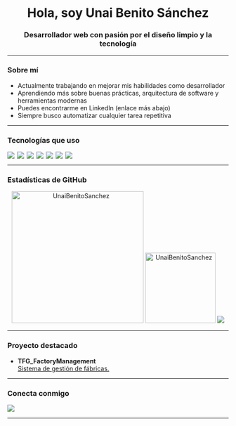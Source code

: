 <h1 align="center">Hola, soy Unai Benito Sánchez</h1>
<h3 align="center">Desarrollador web con pasión por el diseño limpio y la tecnología </h3>

---

### Sobre mí

- Actualmente trabajando en mejorar mis habilidades como desarrollador
- Aprendiendo más sobre buenas prácticas, arquitectura de software y herramientas modernas
- Puedes encontrarme en LinkedIn (enlace más abajo)
- Siempre busco automatizar cualquier tarea repetitiva

---

### Tecnologías que uso

<div style="display: flex; gap: 6px; flex-wrap: wrap;">
  <img src="https://img.shields.io/badge/PHP-777BB4?style=for-the-badge&logo=php&logoColor=white" />
  <img src="https://img.shields.io/badge/Symfony-000000?style=for-the-badge&logo=symfony&logoColor=white" />
  <img src="https://img.shields.io/badge/JavaScript-F7DF1E?style=for-the-badge&logo=javascript&logoColor=black" />
  <img src="https://img.shields.io/badge/Angular-DD0031?style=for-the-badge&logo=angular&logoColor=white" />
    <img src="https://img.shields.io/badge/CSS-1572B6?style=for-the-badge&logo=css3&logoColor=white" />
  <img src="https://img.shields.io/badge/Python-3776AB?style=for-the-badge&logo=python&logoColor=white" />
  <img src="https://img.shields.io/badge/MySQL-4479A1?style=for-the-badge&logo=mysql&logoColor=white" />
</div>

---

### Estadísticas de GitHub

<p align="center">
  <img height="300em" src="https://github-readme-activity-graph.vercel.app/graph/?username=UnaiBenitoSanchez&bg_color=2E1C47&color=F8A1C2&line=E3456F&point=A1E98D&hide_border=true" alt="UnaiBenitoSanchez"/>
  <img height="160em" src="https://github-readme-stats-eight-theta.vercel.app/api?username=UnaiBenitoSanchez&show_icons=true&theme=radical&include_all_commits=true&count_private=true" alt="UnaiBenitoSanchez"/>
  <img src="https://github-readme-stats.vercel.app/api/top-langs/?username=UnaiBenitoSanchez&layout=compact&theme=radical" />
</p>

---

### Proyecto destacado

- **TFG_FactoryManagement**  
  <a href="https://github.com/UnaiBenitoSanchez/TFG_UnaiBenito_FactoryManagement">Sistema de gestión de fábricas.</a>

---

### Conecta conmigo

<p>
  <a href="https://www.linkedin.com/in/unai-benito-s%C3%A1nchez-91a1042ab?utm_source=share&utm_campaign=share_via&utm_content=profile&utm_medium=android_app" target="_blank">
    <img src="https://img.shields.io/badge/LinkedIn-0A66C2?style=for-the-badge&logo=linkedin&logoColor=white" />
  </a>
</p>

---
